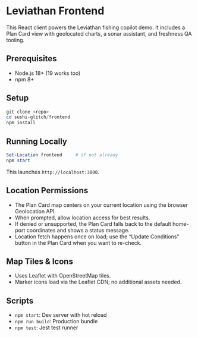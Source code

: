 # Leviathan Frontend

This React client powers the Leviathan fishing copilot demo. It includes a Plan Card view with geolocated charts, a sonar assistant, and freshness QA tooling.

## Prerequisites

- Node.js 18+ (19 works too)
- npm 8+

## Setup

```powershell
git clone <repo>
cd sushi-glitch/frontend
npm install
```

## Running Locally

```powershell
Set-Location frontend     # if not already
npm start
```

This launches `http://localhost:3000`.

## Location Permissions

- The Plan Card map centers on your current location using the browser Geolocation API.
- When prompted, allow location access for best results.
- If denied or unsupported, the Plan Card falls back to the default home-port coordinates and shows a status message.
- Location fetch happens once on load; use the “Update Conditions” button in the Plan Card when you want to re-check.

## Map Tiles & Icons

- Uses Leaflet with OpenStreetMap tiles.
- Marker icons load via the Leaflet CDN; no additional assets needed.

## Scripts

- `npm start`: Dev server with hot reload
- `npm run build`: Production bundle
- `npm test`: Jest test runner
